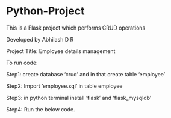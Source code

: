 # Python-Project

This is a Flask project which performs CRUD operations

Developed by Abhilash D R

Project Title: Employee details management

To run code:

Step1: create database ‘crud’ and in that create table ‘employee’

Step2: Import ‘employee.sql’ in table employee

Step3: in python terminal install ‘flask’ and ‘flask_mysqldb’

Step4: Run the below code.
